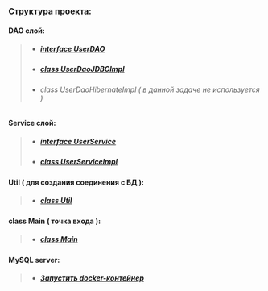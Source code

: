### Структура проекта:

#### <b>DAO слой:</b>
>- ##### [interface UserDAO](src/main/java/jm/task/core/jdbc/dao/UserDao.java)
>- ##### [class UserDaoJDBCImpl](src/main/java/jm/task/core/jdbc/dao/UserDaoJDBCImpl.java)
>- ###### class UserDaoHibernateImpl ( в данной задаче не используется )

#### <b>Service слой:</b>
>- ##### [interface UserService](src/main/java/jm/task/core/jdbc/service/UserService.java)
>- ##### [class UserServiceImpl](src/main/java/jm/task/core/jdbc/service/UserServiceImpl.java)

#### <b>Util ( для создания соединения с БД ):</b>
>- ##### [class Util](src/main/java/jm/task/core/jdbc/util/Util.java)

#### <b>class Main ( точка входа ):</b>
>- ##### [class Main](src/main/java/jm/task/core/jdbc/Main.java)


#### <b>MySQL server:</b>
>- ##### [Запустить docker-контейнер](.docker)

